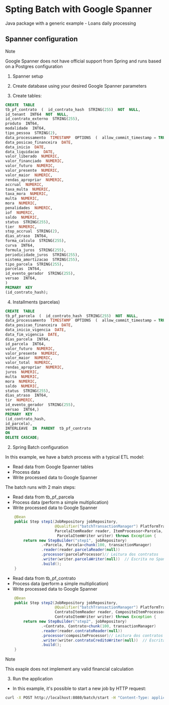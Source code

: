 
# Spting Batch with Google Spanner

Java package with a generic example - Loans daily processing

  

## Spanner configuration

> [!NOTE]
> Google Spanner does not have official support from Spring and runs based on a Postgres configuration

 1. Spanner setup

 2. Create database using your desired Google Spanner parameters
 3. Create tables:
 
```SQL
CREATE  TABLE
tb_pf_contrato  (  id_contrato_hash  STRING(255)  NOT  NULL,
id_tenant  INT64  NOT  NULL,
id_contrato_externo  STRING(255),
produto  INT64,
modalidade  INT64,
tipo_pessoa  STRING(2),
data_processamento  TIMESTAMP  OPTIONS  (  allow_commit_timestamp = TRUE),
data_posicao_financeira  DATE,
data_inicio  DATE,
data_liquidacao  DATE,
valor_liberado  NUMERIC,
valor_financiado  NUMERIC,
valor_futuro  NUMERIC,
valor_presente  NUMERIC,
valor_maior  NUMERIC,
rendas_apropriar  NUMERIC,
accrual  NUMERIC,
taxa_multa  NUMERIC,
taxa_mora  NUMERIC,
multa  NUMERIC,
mora  NUMERIC,
penalidades  NUMERIC,
iof  NUMERIC,
saldo  NUMERIC,
status  STRING(255),
tier  NUMERIC,
stop_accrual  STRING(2),
dias_atraso  INT64,
forma_calculo  STRING(255),
curva  INT64,
formula_juros  STRING(255),
periodicidade_juros  STRING(255),
sistema_amortizacao  STRING(255),
tipo_parcela  STRING(255),
parcelas  INT64,
id_evento_gerador  STRING(255),
versao  INT64,
)
PRIMARY  KEY
(id_contrato_hash);
```
 4. Installments (parcelas)
 
```SQL
CREATE  TABLE
tb_pf_parcela  (  id_contrato_hash  STRING(255)  NOT  NULL,
data_processamento  TIMESTAMP  OPTIONS  (  allow_commit_timestamp = TRUE  ),
data_posicao_financeira  DATE,
data_inicio_vigencia  DATE,
data_fim_vigencia  DATE,
dias_parcela  INT64,
id_parcela  INT64,
valor_futuro  NUMERIC,
valor_presente  NUMERIC,
valor_maior  NUMERIC,
valor_total  NUMERIC,
rendas_apropriar  NUMERIC,
juros  NUMERIC,
multa  NUMERIC,
mora  NUMERIC,
saldo  NUMERIC,
status  STRING(255),
dias_atraso  INT64,
tir  NUMERIC,
id_evento_gerador  STRING(255),
versao  INT64,)
PRIMARY  KEY
(id_contrato_hash,
id_parcela),
INTERLEAVE  IN  PARENT  tb_pf_contrato
ON
DELETE CASCADE;
```


 2. Spring Batch configuration

In this example, we have a batch process with a typical ETL model:
* Read data from Google Spanner tables
* Process data
* Write processed data to Google Spanner

The batch runs with 2 main steps:

* Read data from tb_pf_parcela
* Process data (perform a simple multiplication)
* Write processed data to Google Spanner

```JAVA
    @Bean
    public Step step1(JobRepository jobRepository, 
                      @Qualifier("batchTransactionManager") PlatformTransactionManager transactionManager,
                      ParcelaItemReader reader, ItemProcessor<Parcela, Parcela> parcelaProcessor,
                       ParcelaItemWriter writer) throws Exception {
        return new StepBuilder("step1", jobRepository)
                .<Parcela, Parcela>chunk(100, transactionManager)
                .reader(reader.parcelaReader(null))
                .processor(parcelaProcessor)// Leitura dos contratos
                .writer(writer.parcelaWriter(null))  // Escrita no Spanner
                .build();
    }
 ```
 
 
* Read data from tb_pf_contrato
* Process data (perform a simple multiplication)
* Write processed data to Google Spanner

```JAVA
    @Bean
    public Step step2(JobRepository jobRepository, 
                      @Qualifier("batchTransactionManager") PlatformTransactionManager transactionManager,
                      ContratoItemReader reader, CompositeItemProcessor<Contrato, Contrato> compositeProcessor,
                      ContratoItemWriter writer) throws Exception {
        return new StepBuilder("step2", jobRepository)
                .<Contrato, Contrato>chunk(100, transactionManager)
                .reader(reader.contratoReader(null))
                .processor(compositeProcessor)// Leitura dos contratos
                .writer(writer.contratoCreditoWriter(null))  // Escrita no Spanner
                .build();
    }
```

> [!NOTE]
> This exaple does not implement any valid financial calculation


 3. Run the application
 
 * In this example, it's possible to start a new job by HTTP request:
 
 ```bash
 curl -X POST http://localhost:8080/batch/start -H "Content-Type: application/json"
 ```
 

